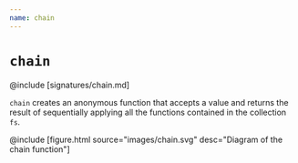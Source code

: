 ```yaml
---
name: chain
---
```


# `chain`

@include [signatures/chain.md]

`chain` creates an anonymous function that accepts a value and returns the result of sequentially applying all the functions contained in the collection `fs`.

@include [figure.html source="images/chain.svg" desc="Diagram of the chain function"]
